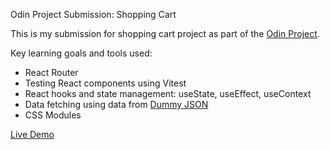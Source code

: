 Odin Project Submission: Shopping Cart

This is my submission for shopping cart project as part of the [Odin Project](https://www.theodinproject.com/lessons/node-path-react-new-shopping-cart). 

Key learning goals and tools used:
- React Router 
- Testing React components using Vitest
- React hooks and state management: useState, useEffect, useContext
- Data fetching using data from [Dummy JSON](https://dummyjson.com/)
- CSS Modules

[Live Demo](https://odin-shopping-cart-gamma.vercel.app/https://odin-shopping-cart-gamma.vercel.app/)
